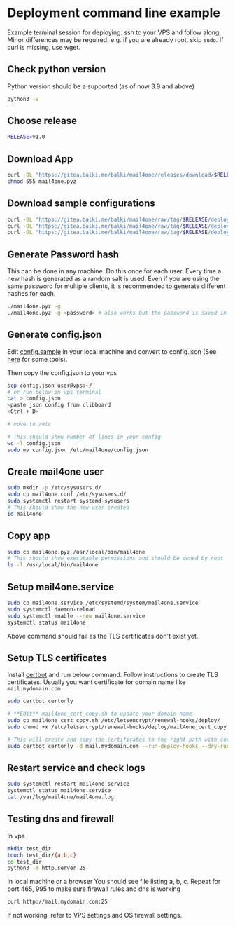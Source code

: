 # Deployment command line example

Example terminal session for deploying. ssh to your VPS and follow along. Minor differences may be required. e.g. if you are already root, skip `sudo`. If curl is missing, use wget.

## Check python version

Python version should be a supported (as of now 3.9 and above)
```sh
python3 -V
```

## Choose release
```sh
RELEASE=v1.0
```

## Download App
```sh
curl -OL "https://gitea.balki.me/balki/mail4one/releases/download/$RELEASE/mail4one.pyz"
chmod 555 mail4one.pyz
```

## Download sample configurations
```sh
curl -OL "https://gitea.balki.me/balki/mail4one/raw/tag/$RELEASE/deploy_configs/mail4one.service"
curl -OL "https://gitea.balki.me/balki/mail4one/raw/tag/$RELEASE/deploy_configs/mail4one.conf"
curl -OL "https://gitea.balki.me/balki/mail4one/raw/tag/$RELEASE/deploy_configs/mail4one_cert_copy.sh"
```

## Generate Password hash

This can be done in any machine. Do this once for each user. Every time a new hash is generated as a random salt is used. Even if you are using the same password for multiple clients, it is recommended to generate different hashes for each.

```sh
./mail4one.pyz -g
./mail4one.pyz -g <password> # also works but the password is saved in the shell commandline history
```

## Generate config.json

Edit [config.sample](config.sample) in your local machine and convert to config.json (See [here](./config.sample#L5) for some tools).

Then copy the config.json to your vps
```sh
scp config.json user@vps:~/
# or run below in vps terminal
cat > config.json
<paste json config from clibboard
<Ctrl + D>

# move to /etc

# This should show number of lines in your config
wc -l config.json
sudo mv config.json /etc/mail4one/config.json
```

## Create mail4one user

```sh
sudo mkdir -p /etc/sysusers.d/
sudo cp mail4one.conf /etc/sysusers.d/
sudo systemctl restart systemd-sysusers
# This should show the new user created
id mail4one
```
## Copy app
```sh
sudo cp mail4one.pyz /usr/local/bin/mail4one
# This should show executable permissions and should be owned by root
ls -l /usr/local/bin/mail4one
```

## Setup mail4one.service
```sh
sudo cp mail4one.service /etc/systemd/system/mail4one.service
sudo systemctl daemon-reload
sudo systemctl enable --now mail4one.service 
systemctl status mail4one
```
Above command should fail as the TLS certificates don't exist yet.

## Setup TLS certificates 
Install [certbot](https://certbot.eff.org/) and run below command. Follow instructions to create TLS certificates. Usually you want certificate for domain name like `mail.mydomain.com`
```sh
sudo certbot certonly

# **Edit** mail4one_cert_copy.sh to update your domain name
sudo cp mail4one_cert_copy.sh /etc/letsencrypt/renewal-hooks/deploy/
sudo chmod +x /etc/letsencrypt/renewal-hooks/deploy/mail4one_cert_copy.sh

# This will create and copy the certificates to the right path with correct permissions and ownership
sudo certbot certonly -d mail.mydomain.com --run-deploy-hooks --dry-run
```
## Restart service and check logs
```sh
sudo systemctl restart mail4one.service
systemctl status mail4one.service
cat /var/log/mail4one/mail4one.log
```

## Testing dns and firewall
In vps
```sh
mkdir test_dir
touch test_dir/{a,b,c}
cd test_dir
python3 -m http.server 25
```
In local machine or a browser
You should see file listing a, b, c. Repeat for port 465, 995 to make sure firewall rules and dns is working
```sh
curl http://mail.mydomain.com:25
```
If not working, refer to VPS settings and OS firewall settings.

